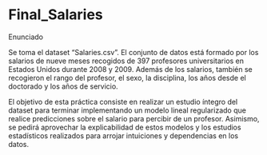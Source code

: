 # Final_Salaries

Enunciado



Se toma el dataset “Salaries.csv”. El conjunto de datos está formado por los salarios de nueve meses recogidos de 397 profesores universitarios en Estados Unidos durante 2008 y 2009. Además de los salarios, también se recogieron el rango del profesor, el sexo, la disciplina, los años desde el doctorado y los años de servicio.



El objetivo de esta práctica consiste en realizar un estudio íntegro del dataset para terminar implementando un modelo lineal regularizado que realice predicciones sobre el salario para percibir de un profesor. Asimismo, se pedirá aprovechar la explicabilidad de estos modelos y los estudios estadísticos realizados para arrojar intuiciones y dependencias en los datos.
